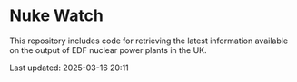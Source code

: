 # Nuke Watch

This repository includes code for retrieving the latest information available on the output of EDF nuclear power plants in the UK.

Last updated: 2025-03-16 20:11